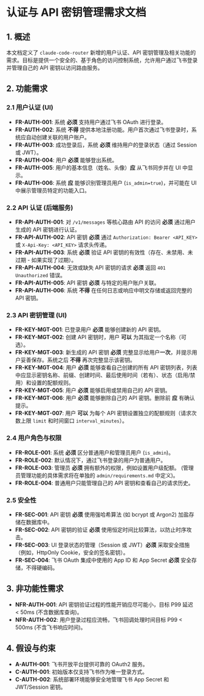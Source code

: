 # 认证与 API 密钥管理需求文档

## 1. 概述

本文档定义了 `claude-code-router` 新增的用户认证、API 密钥管理及相关功能的需求。目标是提供一个安全的、基于角色的访问控制系统，允许用户通过飞书登录并管理自己的 API 密钥以访问路由服务。

## 2. 功能需求

### 2.1 用户认证 (UI)

* **FR-AUTH-001**: 系统 **必须** 支持用户通过飞书 OAuth 进行登录。
* **FR-AUTH-002**: 系统 **不得** 提供本地注册功能。用户首次通过飞书登录时，系统应自动创建关联的用户账户。
* **FR-AUTH-003**: 成功登录后，系统 **必须** 维持用户的登录状态（通过 Session 或 JWT）。
* **FR-AUTH-004**: 用户 **必须** 能够登出系统。
* **FR-AUTH-005**: 用户的基本信息（姓名、头像）**应** 从飞书同步并在 UI 中显示。
* **FR-AUTH-006**: 系统 **应** 能够识别管理员用户 (`is_admin=true`)，并可能在 UI 中展示管理员特定的功能入口。

### 2.2 API 认证 (后端服务)

* **FR-API-AUTH-001**: 对 `/v1/messages` 等核心路由 API 的访问 **必须** 通过用户生成的 API 密钥进行认证。
* **FR-API-AUTH-002**: API 密钥 **必须** 通过 `Authorization: Bearer <API_KEY>` 或 `X-Api-Key: <API_KEY>` 请求头传递。
* **FR-API-AUTH-003**: 系统 **必须** 验证 API 密钥的有效性（存在、未禁用、未过期 - 如果实现了过期）。
* **FR-API-AUTH-004**: 无效或缺失 API 密钥的请求 **必须** 返回 `401 Unauthorized` 错误。
* **FR-API-AUTH-005**: API 密钥 **必须** 与特定的用户账户关联。
* **FR-API-AUTH-006**: 系统 **不得** 在任何日志或响应中明文存储或返回完整的 API 密钥。

### 2.3 API 密钥管理 (UI)

* **FR-KEY-MGT-001**: 已登录用户 **必须** 能够创建新的 API 密钥。
* **FR-KEY-MGT-002**: 创建 API 密钥时，用户 **可以** 为其指定一个名称（可选）。
* **FR-KEY-MGT-003**: 新生成的 API 密钥 **必须** 完整显示给用户**一次**，并提示用户妥善保存。系统之后 **不得** 再次完整显示该密钥。
* **FR-KEY-MGT-004**: 用户 **必须** 能够查看自己创建的所有 API 密钥列表，列表中应显示密钥名称、前缀、创建时间、最后使用时间（若有）、状态（启用/禁用）和设置的配额规则。
* **FR-KEY-MGT-005**: 用户 **必须** 能够启用或禁用自己的 API 密钥。
* **FR-KEY-MGT-006**: 用户 **必须** 能够删除自己的 API 密钥。删除前 **应** 有确认提示。
* **FR-KEY-MGT-007**: 用户 **可以** 为每个 API 密钥设置独立的配额规则（请求次数上限 `limit` 和时间窗口 `interval_minutes`）。

### 2.4 用户角色与权限

* **FR-ROLE-001**: 系统 **必须** 区分普通用户和管理员用户 (`is_admin`)。
* **FR-ROLE-002**: 默认情况下，通过飞书登录的用户为普通用户。
* **FR-ROLE-003**: 管理员 **必须** 拥有额外的权限，例如设置用户级配额。 (管理员管理功能的具体需求将在单独的 `admin/requirements.md` 中定义)。
* **FR-ROLE-004**: 普通用户只能管理自己的 API 密钥和查看自己的请求历史。

### 2.5 安全性

* **FR-SEC-001**: API 密钥 **必须** 使用强哈希算法 (如 bcrypt 或 Argon2) 加盐存储在数据库中。
* **FR-SEC-002**: API 密钥的验证 **必须** 使用恒定时间比较算法，以防止时序攻击。
* **FR-SEC-003**: UI 登录状态的管理（Session 或 JWT）**必须** 采取安全措施（例如，HttpOnly Cookie，安全的签名密钥）。
* **FR-SEC-004**: 飞书 OAuth 集成中使用的 App ID 和 App Secret **必须** 安全存储，不得硬编码。

## 3. 非功能性需求

* **NFR-AUTH-001**: API 密钥验证过程的性能开销应尽可能小，目标 P99 延迟 < 50ms (不含数据库查询)。
* **NFR-AUTH-002**: 用户登录过程应流畅，飞书回调处理时间目标 P99 < 500ms (不含飞书响应时间)。

## 4. 假设与约束

* **A-AUTH-001**: 飞书开放平台提供可靠的 OAuth2 服务。
* **C-AUTH-001**: 初始版本仅支持飞书作为唯一登录方式。
* **C-AUTH-002**: 系统部署环境能够安全地管理飞书 App Secret 和 JWT/Session 密钥。
